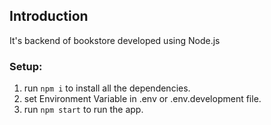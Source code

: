 ## Introduction
It's backend of bookstore developed using Node.js

### Setup:

1. run ```npm i```  to install all the dependencies.
2. set Environment Variable in .env or .env.development file.
3. run ```npm start``` to run the app. 